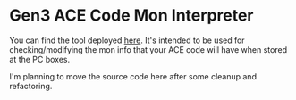 # Gen3 ACE Code Mon Interpreter

You can find the tool deployed [here](https://adrichu00.github.io/ACE3CodeMonInterpreter/).
It's intended to be used for checking/modifying the mon info that your ACE code
will have when stored at the PC boxes.


I'm planning to move the source code here after some cleanup and refactoring.
